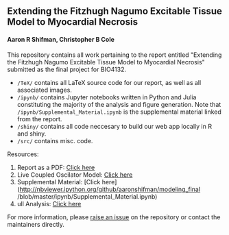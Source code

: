 ## Extending the Fitzhugh Nagumo Excitable Tissue Model to Myocardial Necrosis

#### Aaron R Shifman, Christopher B Cole

This repository contains all work pertaining to the report entitled "Extending the Fitzhugh Nagumo Excitable Tissue Model to Myocardial Necrosis" submitted as the final project for BIO4132. 

- `/TeX/` contains all LaTeX source code for our report, as well as all associated images. 
- `/ipynb/` contains Jupyter notebooks written in Python and Julia constituting the majority of the analysis and figure generation. Note that `/ipynb/Supplemental_Material.ipynb` is the supplemental material linked from the report.
- `/shiny/` contains all code neccesary to build our web app locally in R and shiny. 
- `/src/` contains misc. code. 

Resources:

1. Report as a PDF: [Click here](https://github.com/aaronshifman/modeling_final/raw/master/TeX/proposal/proposal.pdf)
2. Live Coupled Oscilator Model: [Click here](https://ccole.shinyapps.io/fn_ex)
3. Supplemental Material: [Click here](http://nbviewer.ipython.org/github/aaronshifman/modeling_final
/blob/master/ipynb/Supplemental_Material.ipynb)
4. ull Analysis: [Click here](http://nbviewer.ipython.org/github/aaronshifman/modeling_final/blob/master/ipynb/python%20model%20-%20isolated.ipynb)

For more information, please [raise an issue](https://github.com/aaronshifman/modeling_final/issues/new) on the repository or contact the maintainers directly. 